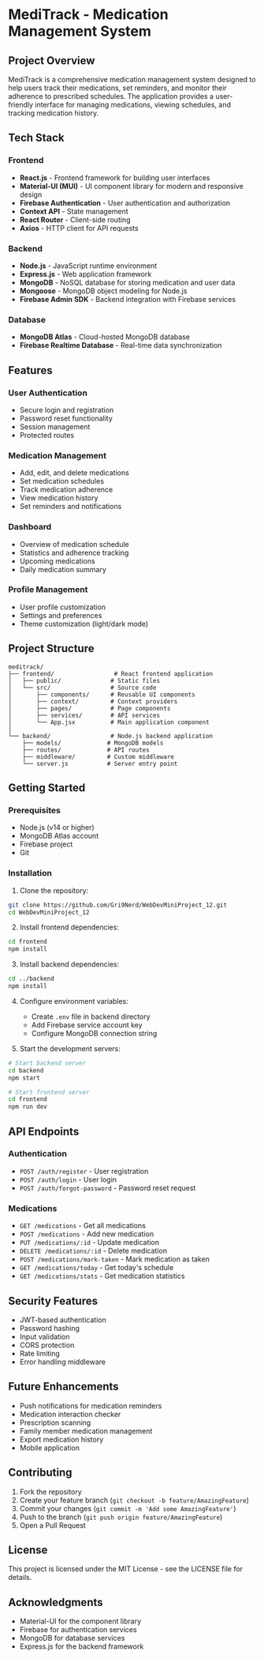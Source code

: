 # MediTrack - Medication Management System

## Project Overview
MediTrack is a comprehensive medication management system designed to help users track their medications, set reminders, and monitor their adherence to prescribed schedules. The application provides a user-friendly interface for managing medications, viewing schedules, and tracking medication history.

## Tech Stack

### Frontend
- **React.js** - Frontend framework for building user interfaces
- **Material-UI (MUI)** - UI component library for modern and responsive design
- **Firebase Authentication** - User authentication and authorization
- **Context API** - State management
- **React Router** - Client-side routing
- **Axios** - HTTP client for API requests

### Backend
- **Node.js** - JavaScript runtime environment
- **Express.js** - Web application framework
- **MongoDB** - NoSQL database for storing medication and user data
- **Mongoose** - MongoDB object modeling for Node.js
- **Firebase Admin SDK** - Backend integration with Firebase services

### Database
- **MongoDB Atlas** - Cloud-hosted MongoDB database
- **Firebase Realtime Database** - Real-time data synchronization

## Features

### User Authentication
- Secure login and registration
- Password reset functionality
- Session management
- Protected routes

### Medication Management
- Add, edit, and delete medications
- Set medication schedules
- Track medication adherence
- View medication history
- Set reminders and notifications

### Dashboard
- Overview of medication schedule
- Statistics and adherence tracking
- Upcoming medications
- Daily medication summary

### Profile Management
- User profile customization
- Settings and preferences
- Theme customization (light/dark mode)

## Project Structure
```
meditrack/
├── frontend/                 # React frontend application
│   ├── public/              # Static files
│   └── src/                 # Source code
│       ├── components/      # Reusable UI components
│       ├── context/         # Context providers
│       ├── pages/           # Page components
│       ├── services/        # API services
│       └── App.jsx          # Main application component
│
└── backend/                 # Node.js backend application
    ├── models/             # MongoDB models
    ├── routes/             # API routes
    ├── middleware/         # Custom middleware
    └── server.js           # Server entry point
```

## Getting Started

### Prerequisites
- Node.js (v14 or higher)
- MongoDB Atlas account
- Firebase project
- Git

### Installation

1. Clone the repository:
```bash
git clone https://github.com/Gri9Nerd/WebDevMiniProject_12.git
cd WebDevMiniProject_12
```

2. Install frontend dependencies:
```bash
cd frontend
npm install
```

3. Install backend dependencies:
```bash
cd ../backend
npm install
```

4. Configure environment variables:
   - Create `.env` file in backend directory
   - Add Firebase service account key
   - Configure MongoDB connection string

5. Start the development servers:
```bash
# Start backend server
cd backend
npm start

# Start frontend server
cd frontend
npm run dev
```

## API Endpoints

### Authentication
- `POST /auth/register` - User registration
- `POST /auth/login` - User login
- `POST /auth/forgot-password` - Password reset request

### Medications
- `GET /medications` - Get all medications
- `POST /medications` - Add new medication
- `PUT /medications/:id` - Update medication
- `DELETE /medications/:id` - Delete medication
- `POST /medications/mark-taken` - Mark medication as taken
- `GET /medications/today` - Get today's schedule
- `GET /medications/stats` - Get medication statistics

## Security Features
- JWT-based authentication
- Password hashing
- Input validation
- CORS protection
- Rate limiting
- Error handling middleware

## Future Enhancements
- Push notifications for medication reminders
- Medication interaction checker
- Prescription scanning
- Family member medication management
- Export medication history
- Mobile application

## Contributing
1. Fork the repository
2. Create your feature branch (`git checkout -b feature/AmazingFeature`)
3. Commit your changes (`git commit -m 'Add some AmazingFeature'`)
4. Push to the branch (`git push origin feature/AmazingFeature`)
5. Open a Pull Request

## License
This project is licensed under the MIT License - see the LICENSE file for details.

## Acknowledgments
- Material-UI for the component library
- Firebase for authentication services
- MongoDB for database services
- Express.js for the backend framework
